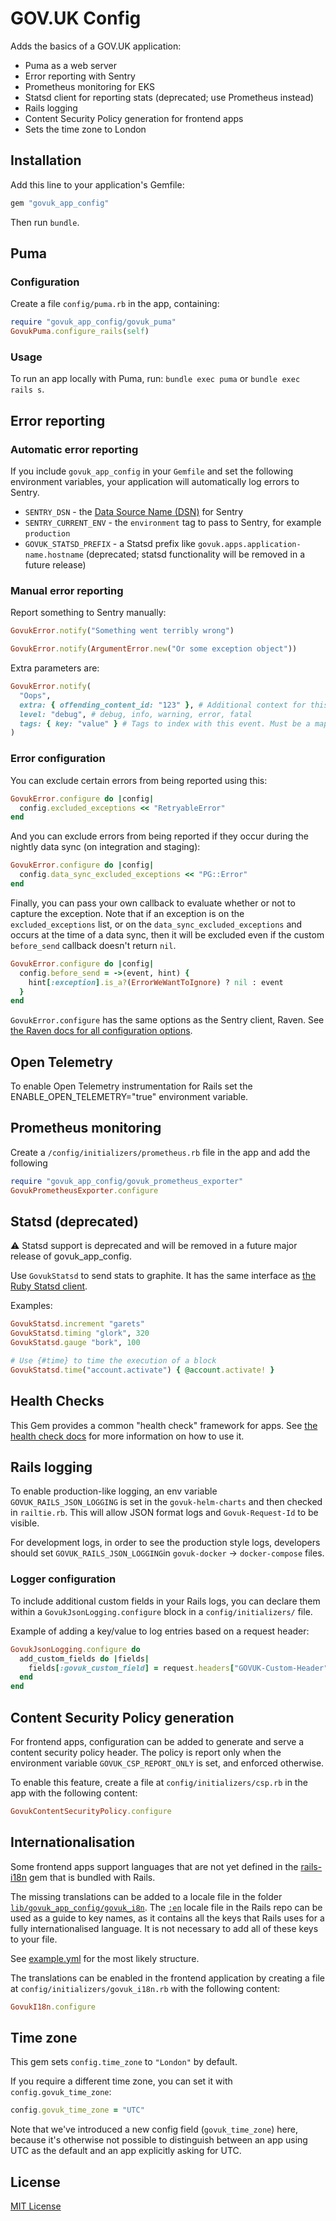 # GOV.UK Config

Adds the basics of a GOV.UK application:

- Puma as a web server
- Error reporting with Sentry
- Prometheus monitoring for EKS
- Statsd client for reporting stats (deprecated; use Prometheus instead)
- Rails logging
- Content Security Policy generation for frontend apps
- Sets the time zone to London

## Installation

Add this line to your application's Gemfile:

```ruby
gem "govuk_app_config"
```

Then run `bundle`.


## Puma

### Configuration

Create a file `config/puma.rb` in the app, containing:

```rb
require "govuk_app_config/govuk_puma"
GovukPuma.configure_rails(self)
```

### Usage

To run an app locally with Puma, run: `bundle exec puma` or `bundle exec rails s`.


## Error reporting

### Automatic error reporting

If you include `govuk_app_config` in your `Gemfile` and set the following environment variables, your application will automatically log errors to Sentry.

- `SENTRY_DSN` - the [Data Source Name (DSN)][dsn] for Sentry
- `SENTRY_CURRENT_ENV` - the `environment` tag to pass to Sentry, for example `production`
- `GOVUK_STATSD_PREFIX` - a Statsd prefix like `govuk.apps.application-name.hostname` (deprecated; statsd functionality will be removed in a future release)

[dsn]: https://docs.sentry.io/quickstart/#about-the-dsn

### Manual error reporting

Report something to Sentry manually:

```rb
GovukError.notify("Something went terribly wrong")
```

```rb
GovukError.notify(ArgumentError.new("Or some exception object"))
```

Extra parameters are:

```rb
GovukError.notify(
  "Oops",
  extra: { offending_content_id: "123" }, # Additional context for this event. Must be a hash. Children can be any native JSON type.
  level: "debug", # debug, info, warning, error, fatal
  tags: { key: "value" } # Tags to index with this event. Must be a mapping of strings.
)
```

### Error configuration

You can exclude certain errors from being reported using this:

```ruby
GovukError.configure do |config|
  config.excluded_exceptions << "RetryableError"
end
```

And you can exclude errors from being reported if they occur during the nightly data sync (on integration and staging):

```ruby
GovukError.configure do |config|
  config.data_sync_excluded_exceptions << "PG::Error"
end
```

Finally, you can pass your own callback to evaluate whether or not to capture the exception.
Note that if an exception is on the `excluded_exceptions` list, or on the `data_sync_excluded_exceptions`
and occurs at the time of a data sync, then it will be excluded even if the custom
`before_send` callback doesn't return `nil`.

```ruby
GovukError.configure do |config|
  config.before_send = ->(event, hint) {
    hint[:exception].is_a?(ErrorWeWantToIgnore) ? nil : event
  }
end
```

`GovukError.configure` has the same options as the Sentry client, Raven. See [the Raven docs for all configuration options](https://docs.sentry.io/clients/ruby/config).

## Open Telemetry

To enable Open Telemetry instrumentation for Rails set the ENABLE_OPEN_TELEMETRY="true" environment variable.

## Prometheus monitoring

Create a `/config/initializers/prometheus.rb` file in the app and add the following

```ruby
require "govuk_app_config/govuk_prometheus_exporter"
GovukPrometheusExporter.configure
```

## Statsd (deprecated)

⚠️ Statsd support is deprecated and will be removed in a future major release of govuk_app_config.

Use `GovukStatsd` to send stats to graphite. It has the same interface as [the Ruby Statsd client](https://github.com/reinh/statsd).

Examples:

```ruby
GovukStatsd.increment "garets"
GovukStatsd.timing "glork", 320
GovukStatsd.gauge "bork", 100

# Use {#time} to time the execution of a block
GovukStatsd.time("account.activate") { @account.activate! }
```

## Health Checks

This Gem provides a common "health check" framework for apps. See [the health
check docs](docs/healthchecks.md) for more information on how to use it.


## Rails logging

To enable production-like logging, an env variable `GOVUK_RAILS_JSON_LOGGING`
is set in the `govuk-helm-charts` and then checked in `railtie.rb`. This will
allow JSON format logs and `Govuk-Request-Id` to be visible.

For development logs, in order to see the production style logs, developers should
set `GOVUK_RAILS_JSON_LOGGING`in `govuk-docker` -> `docker-compose` files.

### Logger configuration

To include additional custom fields in your Rails logs, you can declare them
within a `GovukJsonLogging.configure` block in a `config/initializers/` file.

Example of adding a key/value to log entries based on a request header:

```ruby
GovukJsonLogging.configure do
  add_custom_fields do |fields|
    fields[:govuk_custom_field] = request.headers["GOVUK-Custom-Header"]
  end
end
```

## Content Security Policy generation

For frontend apps, configuration can be added to generate and serve a
content security policy header. The policy is report only when the
environment variable `GOVUK_CSP_REPORT_ONLY` is set, and enforced otherwise.

To enable this feature, create a file at `config/initializers/csp.rb` in the
app with the following content:

```ruby
GovukContentSecurityPolicy.configure
```

## Internationalisation

Some frontend apps support languages that are not yet defined in the [rails-i18n](https://github.com/svenfuchs/rails-i18n) gem that is bundled with Rails.

The missing translations can be added to a locale file in the folder [`lib/govuk_app_config/govuk_i8n`](lib/govuk_app_config/govuk_i18n/). The [`:en`](https://github.com/svenfuchs/rails-i18n/blob/master/rails/locale/en-GB.yml) locale file in the Rails repo  can be used as a guide to key names, as it contains all the keys that Rails uses for a fully internationalised language. It is not necessary to add all of these keys to your file.

See [example.yml](lib/govuk_app_config/govuk_i18n/docs/example.yml) for the most likely structure.

The translations can be enabled in the frontend application by creating a file at `config/initializers/govuk_i18n.rb` with the following content:

```ruby
GovukI18n.configure
```

## Time zone

This gem sets `config.time_zone` to `"London"` by default.

If you require a different time zone, you can set it with `config.govuk_time_zone`:

```ruby
config.govuk_time_zone = "UTC"
```

Note that we've introduced a new config field (`govuk_time_zone`) here, because
it's otherwise not possible to distinguish between an app using UTC as the
default and an app explicitly asking for UTC.

## License

[MIT License](LICENCE)
